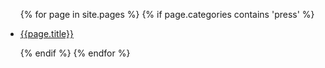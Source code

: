 <ul>
{% for page in site.pages %}
  {% if page.categories contains 'press' %}
    <li>
      <a href="{{page.url}}"><p>{{page.title}}</p></a>
    </li>
  {% endif %}
{% endfor %}
</ul>
